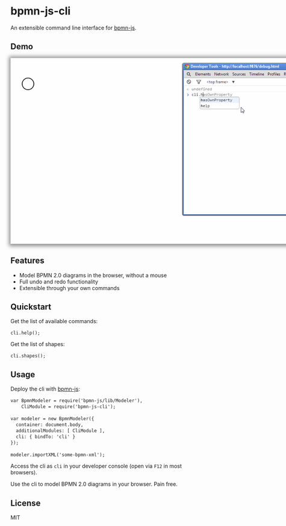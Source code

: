 # bpmn-js-cli

An extensible command line interface for [bpmn-js](https://github.com/bpmn-io/bpmn-js).


## Demo

<img src="https://raw.githubusercontent.com/Nikku/bpmn-js-cli/master/docs/modeling-cli.gif"
     style="max-width: 800px; box-shadow: 1px 1px 10px 5px rgba(143,143,143,1);" />


## Features

* Model BPMN 2.0 diagrams in the browser, without a mouse
* Full undo and redo functionality
* Extensible through your own commands


## Quickstart

Get the list of available commands:

```
cli.help();
```

Get the list of shapes:

```
cli.shapes();
```


## Usage

Deploy the cli with [bpmn-js](https://github.com/bpmn-io/bpmn-js):

```
var BpmnModeler = require('bpmn-js/lib/Modeler'),
    CliModule = require('bpmn-js-cli');

var modeler = new BpmnModeler({
  container: document.body,
  additionalModules: [ CliModule ],
  cli: { bindTo: 'cli' }
});

modeler.importXML('some-bpmn-xml');
```

Access the cli as `cli` in your developer console (open via `F12` in most browsers).

Use the cli to model BPMN 2.0 diagrams in your browser. Pain free.


## License

MIT
